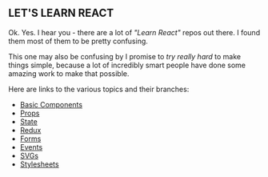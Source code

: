 LET'S LEARN REACT
-----------------

Ok. Yes. I hear you - there are a lot of _"Learn React"_ repos out there. I found them most of them to be pretty confusing.

This one may also be confusing by I promise to *try really hard* to make things simple, because a lot of incredibly smart people have done some amazing work to make that possible.

Here are links to the various topics and their branches:
- [Basic Components](docs/more_words.md)
- [Props](docs/more_words.md)
- [State](docs/more_words.md)
- [Redux](docs/more_words.md)
- [Forms](docs/more_words.md)
- [Events](docs/more_words.md)
- [SVGs](docs/more_words.md)
- [Stylesheets](docs/more_words.md)